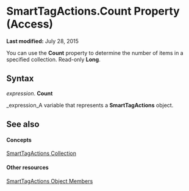 
# SmartTagActions.Count Property (Access)

 **Last modified:** July 28, 2015

You can use the  **Count** property to determine the number of items in a specified collection. Read-only **Long**.

## Syntax

 _expression_. **Count**

 _expression_A variable that represents a  **SmartTagActions** object.


## See also


#### Concepts


 [SmartTagActions Collection](642e9138-9734-a719-c6c9-5080fd31bd93.md)
#### Other resources


 [SmartTagActions Object Members](5445613a-442e-114f-68c8-1fbde35d413a.md)
